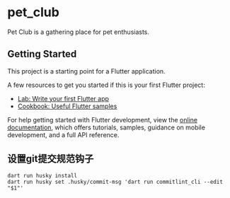 # pet_club

Pet Club is a gathering place for pet enthusiasts.

## Getting Started

This project is a starting point for a Flutter application.

A few resources to get you started if this is your first Flutter project:

- [Lab: Write your first Flutter app](https://docs.flutter.dev/get-started/codelab)
- [Cookbook: Useful Flutter samples](https://docs.flutter.dev/cookbook)

For help getting started with Flutter development, view the
[online documentation](https://docs.flutter.dev/), which offers tutorials,
samples, guidance on mobile development, and a full API reference.

## 设置git提交规范钩子

```shell
dart run husky install
dart run husky set .husky/commit-msg 'dart run commitlint_cli --edit "$1"'
```